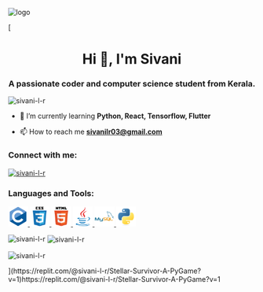 ![logo](https://github.com/sivani-l-r/sivani-l-r/blob/main/Sivani%20L%20R.png)


[<h1 align="center">Hi 👋, I'm Sivani</h1>
<h3 align="center">A passionate coder and computer science student from Kerala.</h3>

<p align="left"> <img src="https://komarev.com/ghpvc/?username=sivani-l-r&label=Profile%20views&color=0e75b6&style=flat" alt="sivani-l-r" /> </p>

- 🌱 I’m currently learning **Python, React, Tensorflow, Flutter**

- 📫 How to reach me **sivanilr03@gmail.com**

<h3 align="left">Connect with me:</h3>
<p align="left">
<a href="https://linkedin.com/in/sivani-l-r" target="blank"><img align="center" src="https://raw.githubusercontent.com/rahuldkjain/github-profile-readme-generator/master/src/images/icons/Social/linked-in-alt.svg" alt="sivani-l-r" height="30" width="40" /></a>
</p>

<h3 align="left">Languages and Tools:</h3>
<p align="left"> <a href="https://www.cprogramming.com/" target="_blank" rel="noreferrer"> <img src="https://raw.githubusercontent.com/devicons/devicon/master/icons/c/c-original.svg" alt="c" width="40" height="40"/> </a> <a href="https://www.w3schools.com/css/" target="_blank" rel="noreferrer"> <img src="https://raw.githubusercontent.com/devicons/devicon/master/icons/css3/css3-original-wordmark.svg" alt="css3" width="40" height="40"/> </a> <a href="https://www.w3.org/html/" target="_blank" rel="noreferrer"> <img src="https://raw.githubusercontent.com/devicons/devicon/master/icons/html5/html5-original-wordmark.svg" alt="html5" width="40" height="40"/> </a> <a href="https://www.java.com" target="_blank" rel="noreferrer"> <img src="https://raw.githubusercontent.com/devicons/devicon/master/icons/java/java-original.svg" alt="java" width="40" height="40"/> </a> <a href="https://www.mysql.com/" target="_blank" rel="noreferrer"> <img src="https://raw.githubusercontent.com/devicons/devicon/master/icons/mysql/mysql-original-wordmark.svg" alt="mysql" width="40" height="40"/> </a> <a href="https://www.python.org" target="_blank" rel="noreferrer"> <img src="https://raw.githubusercontent.com/devicons/devicon/master/icons/python/python-original.svg" alt="python" width="40" height="40"/> </a> </p>

<p><img align="left" src="https://github-readme-stats.vercel.app/api/top-langs?username=sivani-l-r&show_icons=true&locale=en&layout=compact" alt="sivani-l-r" /></p>

<p>&nbsp;<img align="center" src="https://github-readme-stats.vercel.app/api?username=sivani-l-r&show_icons=true&locale=en" alt="sivani-l-r" /></p>

<p><img align="center" src="https://github-readme-streak-stats.herokuapp.com/?user=sivani-l-r&" alt="sivani-l-r" /></p>](https://replit.com/@sivani-l-r/Stellar-Survivor-A-PyGame?v=1)https://replit.com/@sivani-l-r/Stellar-Survivor-A-PyGame?v=1
